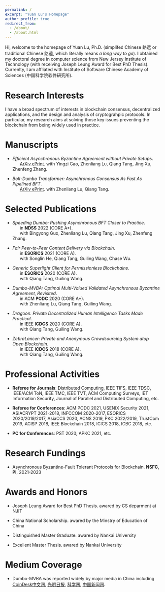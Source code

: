 ```yaml
---
permalink: /
excerpt: "Yuan Lu's Homepage"
author_profile: true
redirect_from: 
  - /about/
  - /about.html
---
```


Hi, welcome to the homepage of Yuan Lu, Ph.D. (simplifed Chinese 路远 or traditional Chinese 路遠, which literally means *a long way to go*). I obtained my doctoral degree in computer science from New Jersey Institute of Technology (with receiving Joseph Leung Award for Best PhD Thesis). Currenlty, I am affliated with Institute of Software Chinese Academy of Sciences (中国科学院软件研究所).


Research Interests
======
I have a broad spectrum of interests in blockchain consensus, decentralized applications, and the design and analysis of cryptograhpic protocols. In particular, my research aims at solving those key issues preventing the blockchain from being widely used in practice.


Manuscripts
======

- *Efficient Asynchronous Byzantine Agreement without Private Setups*.  
     &nbsp; &nbsp; &nbsp; [ArXiv ePrint](https://arxiv.org/abs/2106.07831). with Yingzi Gao, Zhenliang Lu, Qiang Tang, Jing Xu, Zhenfeng Zhang.

- *Bolt-Dumbo Transformer: Asynchronous Consensus As Fast As Pipelined BFT*.  
     &nbsp; &nbsp; &nbsp; [ArXiv ePrint](https://arxiv.org/abs/2103.09425). with Zhenliang Lu, Qiang Tang.


Selected Publications
======

- *Speeding Dumbo: Pushing Asynchronous BFT Closer to Practice*.  
     &nbsp; &nbsp; &nbsp; in **NDSS** 2022 (CORE A*).  
     &nbsp; &nbsp; &nbsp; with Bingyong Guo, Zhenliang Lu, Qiang Tang, Jing Xu, Zhenfeng Zhang.

- *Fair Peer-to-Peer Content Delivery via Blockchain*.  
     &nbsp; &nbsp; &nbsp; in **ESORICS** 2021 (CORE A).  
     &nbsp; &nbsp; &nbsp; with Songlin He, Qiang Tang, Guiling Wang, Chase Wu.

- *Generic Superlight Client for Permissionless Blockchains*.  
     &nbsp; &nbsp; &nbsp; in **ESORICS** 2020 (CORE A).  
     &nbsp; &nbsp; &nbsp; with Qiang Tang, Guiling Wang.

- *Dumbo-MVBA: Optimal Multi-Valued Validated Asynchronous Byzantine Agreement, Revisited*.  
     &nbsp; &nbsp; &nbsp; in ACM **PODC** 2020 (CORE A*).  
     &nbsp; &nbsp; &nbsp; with Zhenliang Lu, Qiang Tang, Guiling Wang.

- *Dragoon: Private Decentralized Human Intelligence Tasks Made Practical*.  
     &nbsp; &nbsp; &nbsp; in IEEE **ICDCS** 2020 (CORE A).  
     &nbsp; &nbsp; &nbsp; with Qiang Tang, Guiling Wang.

- *ZebraLancer: Private and Anonymous Crowdsourcing System atop Open Blockchain*.  
     &nbsp; &nbsp; &nbsp; in IEEE **ICDCS** 2018 (CORE A).  
     &nbsp; &nbsp; &nbsp; with Qiang Tang, Guiling Wang.




Professional Activities
======

- **Referee for Journals**: Distributed Computing, IEEE TIFS, IEEE TDSC, IEEE/ACM ToN, IEEE TMC, IEEE TVT, ACM Computing Surveys, IET Information Security, Journal of Parallel and Distributed Computing, etc. 

- **Referee for Conferences**: ACM PODC 2021, USENIX Security 2021, ASIACRYPT 2021-2018, INFOCOM 2020-2017, ESORICS 2020/2019/2017, AsiaCCS 2020, ACNS 2019, PKC 2022/2019, TrustCom 2019, ACISP 2018, IEEE Blockchain 2018, ICICS 2018, ICBC 2018, etc. 

- **PC for Conferences**: PST 2020, APKC 2021, etc. 


Research Fundings
======

- Asynchronous Byzantine-Fault Tolerant Protocols for Blockchain. **NSFC**, **PI**, 2021-2023


Awards and Honors
======

- Joseph Leung Award for Best PhD Thesis. awared by CS deparment at NJIT 

- China National Scholarship. awared by the Minstry of Education of China

- Distinguished Master Graduate. awared by Nankai University
 
- Excellent Master Thesis. awared by Nankai University


Medium Coverage
======

- Dumbo-MVBA was reported widely by major media in China including [CoinDesk中文网](http://www.coindeskchinese.com/#/article/4976), [光明日报](https://app.gmdaily.cn/as/opened/n/85ece7999ee2440391078c2b7c43d890), [科学网](http://news.sciencenet.cn/sbhtmlnews/2021/2/360847.shtm?id=360847), [中国新闻网](http://www.chinanews.com/gn/2021/02-08/9407601.shtml).



<!---
More Personal Trajectory
======
Borned in [Pingdingshan](https://en.wikipedia.org/wiki/Pingdingshan) and raised in [Xiangyang](https://en.wikipedia.org/wiki/Xiangyang), I started my higher educations in the beautiful city of [Tianjin](https://en.wikipedia.org/wiki/Tianjin), where I received my B.Sc. degree in electrical engineering and B.B.A. degree in business administration from [Nankai University](https://en.wikipedia.org/wiki/Nankai_University) and [Tianjin University](https://en.wikipedia.org/wiki/Tianjin_University) respectively in 2011. After another 3 years' hard work, I obtained my M.Eng. degree with highest honors in electrical engineering from Nankai University in 2014. 

My [Ethereum](https://www.ethereum.org/) address is 0xBEEF1Bed3677Fe070591074De013cD371B121027



A data-driven personal website
======
Like many other Jekyll-based GitHub Pages templates, academicpages makes you separate the website's content from its form. The content & metadata of your website are in structured markdown files, while various other files constitute the theme, specifying how to transform that content & metadata into HTML pages. You keep these various markdown (.md), YAML (.yml), HTML, and CSS files in a public GitHub repository. Each time you commit and push an update to the repository, the [GitHub pages](https://pages.github.com/) service creates static HTML pages based on these files, which are hosted on GitHub's servers free of charge.

Many of the features of dynamic content management systems (like Wordpress) can be achieved in this fashion, using a fraction of the computational resources and with far less vulnerability to hacking and DDoSing. You can also modify the theme to your heart's content without touching the content of your site. If you get to a point where you've broken something in Jekyll/HTML/CSS beyond repair, your markdown files describing your talks, publications, etc. are safe. You can rollback the changes or even delete the repository and start over -- just be sure to save the markdown files! Finally, you can also write scripts that process the structured data on the site, such as [this one](https://github.com/academicpages/academicpages.github.io/blob/master/talkmap.ipynb) that analyzes metadata in pages about talks to display [a map of every location you've given a talk](https://academicpages.github.io/talkmap.html).

Getting started
======
1. Register a GitHub account if you don't have one and confirm your e-mail (required!)
1. Fork [this repository](https://github.com/academicpages/academicpages.github.io) by clicking the "fork" button in the top right. 
1. Go to the repository's settings (rightmost item in the tabs that start with "Code", should be below "Unwatch"). Rename the repository "[your GitHub username].github.io", which will also be your website's URL.
1. Set site-wide configuration and create content & metadata (see below -- also see [this set of diffs](http://archive.is/3TPas) showing what files were changed to set up [an example site](https://getorg-testacct.github.io) for a user with the username "getorg-testacct")
1. Upload any files (like PDFs, .zip files, etc.) to the files/ directory. They will appear at https://[your GitHub username].github.io/files/example.pdf.  
1. Check status by going to the repository settings, in the "GitHub pages" section

Site-wide configuration
------
The main configuration file for the site is in the base directory in [_config.yml](https://github.com/academicpages/academicpages.github.io/blob/master/_config.yml), which defines the content in the sidebars and other site-wide features. You will need to replace the default variables with ones about yourself and your site's github repository. The configuration file for the top menu is in [_data/navigation.yml](https://github.com/academicpages/academicpages.github.io/blob/master/_data/navigation.yml). For example, if you don't have a portfolio or blog posts, you can remove those items from that navigation.yml file to remove them from the header. 

Create content & metadata
------
For site content, there is one markdown file for each type of content, which are stored in directories like _publications, _talks, _posts, _teaching, or _pages. For example, each talk is a markdown file in the [_talks directory](https://github.com/academicpages/academicpages.github.io/tree/master/_talks). At the top of each markdown file is structured data in YAML about the talk, which the theme will parse to do lots of cool stuff. The same structured data about a talk is used to generate the list of talks on the [Talks page](https://academicpages.github.io/talks), each [individual page](https://academicpages.github.io/talks/2012-03-01-talk-1) for specific talks, the talks section for the [CV page](https://academicpages.github.io/cv), and the [map of places you've given a talk](https://academicpages.github.io/talkmap.html) (if you run this [python file](https://github.com/academicpages/academicpages.github.io/blob/master/talkmap.py) or [Jupyter notebook](https://github.com/academicpages/academicpages.github.io/blob/master/talkmap.ipynb), which creates the HTML for the map based on the contents of the _talks directory).

**Markdown generator**

I have also created [a set of Jupyter notebooks](https://github.com/academicpages/academicpages.github.io/tree/master/markdown_generator
) that converts a CSV containing structured data about talks or presentations into individual markdown files that will be properly formatted for the academicpages template. The sample CSVs in that directory are the ones I used to create my own personal website at stuartgeiger.com. My usual workflow is that I keep a spreadsheet of my publications and talks, then run the code in these notebooks to generate the markdown files, then commit and push them to the GitHub repository.

How to edit your site's GitHub repository
------
Many people use a git client to create files on their local computer and then push them to GitHub's servers. If you are not familiar with git, you can directly edit these configuration and markdown files directly in the github.com interface. Navigate to a file (like [this one](https://github.com/academicpages/academicpages.github.io/blob/master/_talks/2012-03-01-talk-1.md) and click the pencil icon in the top right of the content preview (to the right of the "Raw | Blame | History" buttons). You can delete a file by clicking the trashcan icon to the right of the pencil icon. You can also create new files or upload files by navigating to a directory and clicking the "Create new file" or "Upload files" buttons. 

Example: editing a markdown file for a talk
![Editing a markdown file for a talk](/images/editing-talk.png)

For more info
------
More info about configuring academicpages can be found in [the guide](https://academicpages.github.io/markdown/). The [guides for the Minimal Mistakes theme](https://mmistakes.github.io/minimal-mistakes/docs/configuration/) (which this theme was forked from) might also be helpful.

-->
